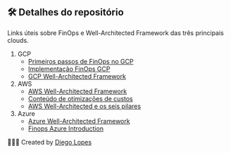 ## 🛠  Detalhes do repositório

Links úteis sobre FinOps e Well-Architected Framework das três principais clouds.

1. GCP
	- [Primeiros passos de FinOps no GCP](https://services.google.com/fh/files/misc/cloud_finops_getting_started.pdf)
	- [Implementação FinOps GCP](https://cloud.google.com/architecture/framework/cost-optimization/finops?hl=pt-br)
	- [GCP Well-Architected Framework](https://cloud.google.com/architecture/framework?hl=pt-br
)
2. AWS
	- [AWS Well-Architected Framework](https://docs.aws.amazon.com/wellarchitected/latest/framework/welcome.html)
	- [Conteúdo de otimizações de custos](https://aws.amazon.com/pt/blogs/aws-cloud-financial-management/tag/finops/)
	- [AWS Well-Architected e os seis pilares](https://aws.amazon.com/pt/architecture/well-architected/?wa-lens-whitepapers.sort-by=item.additionalFields.sortDate&wa-lens-whitepapers.sort-order=desc&wa-guidance-whitepapers.sort-by=item.additionalFields.sortDate&wa-guidance-whitepapers.sort-order=desc)
3. Azure
	- [Azure Well-Architected Framework](https://learn.microsoft.com/pt-br/azure/architecture/framework/)
	- [Finops Azure Introduction](https://azure.microsoft.com/pt-br/blog/introducing-the-microsoft-azure-wellarchitected-framework/)
	
👨🏽‍🏫 Created by [Diego Lopes](mailto:lopesdiego12@gmail.com)

